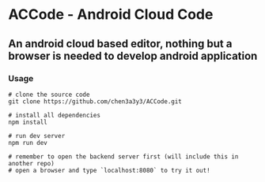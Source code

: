 # ACCode - Android Cloud Code
## An android cloud based editor, nothing but a browser is needed to develop android application

### Usage
```
# clone the source code
git clone https://github.com/chen3a3y3/ACCode.git

# install all dependencies
npm install

# run dev server
npm run dev

# remember to open the backend server first (will include this in another repo)
# open a browser and type `localhost:8080` to try it out!
```